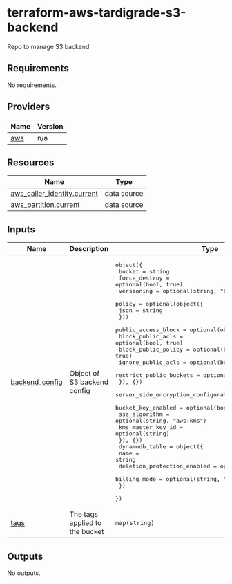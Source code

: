 # terraform-aws-tardigrade-s3-backend
Repo to manage S3 backend


<!-- BEGIN TFDOCS -->
## Requirements

No requirements.

## Providers

| Name | Version |
|------|---------|
| <a name="provider_aws"></a> [aws](#provider\_aws) | n/a |

## Resources

| Name | Type |
|------|------|
| [aws_caller_identity.current](https://registry.terraform.io/providers/hashicorp/aws/latest/docs/data-sources/caller_identity) | data source |
| [aws_partition.current](https://registry.terraform.io/providers/hashicorp/aws/latest/docs/data-sources/partition) | data source |

## Inputs

| Name | Description | Type | Default | Required |
|------|-------------|------|---------|:--------:|
| <a name="input_backend_config"></a> [backend\_config](#input\_backend\_config) | Object of S3 backend config | <pre>object({<br/>    bucket        = string<br/>    force_destroy = optional(bool, true)<br/>    versioning    = optional(string, "Enabled")<br/>    policy = optional(object({<br/>      json = string<br/>    }))<br/>    public_access_block = optional(object({<br/>      block_public_acls       = optional(bool, true)<br/>      block_public_policy     = optional(bool, true)<br/>      ignore_public_acls      = optional(bool, true)<br/>      restrict_public_buckets = optional(bool, true)<br/>    }), {})<br/>    server_side_encryption_configuration = optional(object({<br/>      bucket_key_enabled = optional(bool, true)<br/>      sse_algorithm      = optional(string, "aws:kms")<br/>      kms_master_key_id  = optional(string)<br/>    }), {})<br/>    dynamodb_table = object({<br/>      name                        = string<br/>      deletion_protection_enabled = optional(bool, true)<br/>      billing_mode                = optional(string, "PAY_PER_REQUEST")<br/>    })<br/>  })</pre> | n/a | yes |
| <a name="input_tags"></a> [tags](#input\_tags) | The tags applied to the bucket | `map(string)` | `{}` | no |

## Outputs

No outputs.

<!-- END TFDOCS -->
